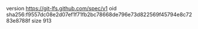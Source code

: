 version https://git-lfs.github.com/spec/v1
oid sha256:f9557dc08e2d07ef1f71fb2bc78668de796e73d822569f45794e8c7283e8788f
size 913

